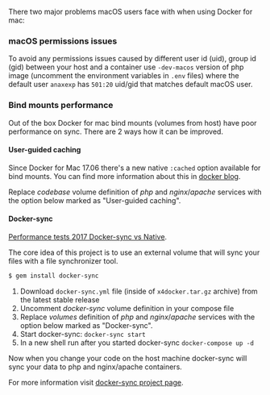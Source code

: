 There two major problems macOS users face with when using Docker for mac:

### macOS permissions issues

To avoid any permissions issues caused by different user id (uid), group id (gid) between your host and a container use `-dev-macos` version of php image (uncomment the environment variables in `.env` files) where the default user `anaxexp` has `501:20` uid/gid that matches default macOS user. 

### Bind mounts performance

Out of the box Docker for mac bind mounts (volumes from host) have poor performance on sync. There are 2 ways how it can  be improved.

#### User-guided caching

Since Docker for Mac 17.06 there's a new native `:cached` option available for bind mounts. You can find more information about this in [docker blog](https://blog.docker.com/2017/05/user-guided-caching-in-docker-for-mac).

Replace _codebase_ volume definition of _php_ and _nginx_/_apache_ services with the option below marked as "User-guided caching". 

#### Docker-sync

[Performance tests 2017 Docker-sync vs Native](https://github.com/EugenMayer/docker-sync/wiki/Performance-Tests-2017).

The core idea of this project is to use an external volume that will sync your files with a file synchronizer tool.

```bash
$ gem install docker-sync
```

1. Download `docker-sync.yml` file (inside of `x4docker.tar.gz` archive) from the latest stable release
2. Uncomment _docker-sync_ volume definition in your compose file
3. Replace _volumes_ definition of _php_ and _nginx_/_apache_ services with the option below marked as "Docker-sync".
4. Start docker-sync: `docker-sync start`
5. In a new shell run after you started docker-sync `docker-compose up -d`

Now when you change your code on the host machine docker-sync will sync your data to php and nginx/apache containers.

For more information visit [docker-sync project page](https://github.com/EugenMayer/docker-sync).

